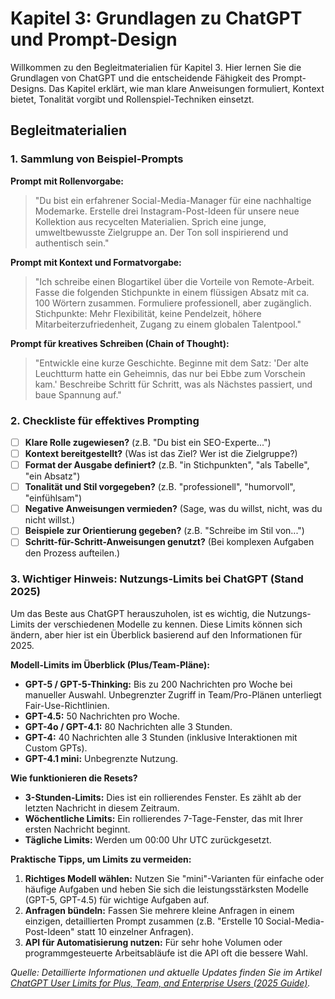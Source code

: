 # Kapitel 3: Grundlagen zu ChatGPT und Prompt-Design

Willkommen zu den Begleitmaterialien für Kapitel 3. Hier lernen Sie die Grundlagen von ChatGPT und die entscheidende Fähigkeit des Prompt-Designs. Das Kapitel erklärt, wie man klare Anweisungen formuliert, Kontext bietet, Tonalität vorgibt und Rollenspiel-Techniken einsetzt.

## Begleitmaterialien

### 1. Sammlung von Beispiel-Prompts

**Prompt mit Rollenvorgabe:**
> "Du bist ein erfahrener Social-Media-Manager für eine nachhaltige Modemarke. Erstelle drei Instagram-Post-Ideen für unsere neue Kollektion aus recycelten Materialien. Sprich eine junge, umweltbewusste Zielgruppe an. Der Ton soll inspirierend und authentisch sein."

**Prompt mit Kontext und Formatvorgabe:**
> "Ich schreibe einen Blogartikel über die Vorteile von Remote-Arbeit. Fasse die folgenden Stichpunkte in einem flüssigen Absatz mit ca. 100 Wörtern zusammen. Formuliere professionell, aber zugänglich. Stichpunkte: Mehr Flexibilität, keine Pendelzeit, höhere Mitarbeiterzufriedenheit, Zugang zu einem globalen Talentpool."

**Prompt für kreatives Schreiben (Chain of Thought):**
> "Entwickle eine kurze Geschichte. Beginne mit dem Satz: 'Der alte Leuchtturm hatte ein Geheimnis, das nur bei Ebbe zum Vorschein kam.' Beschreibe Schritt für Schritt, was als Nächstes passiert, und baue Spannung auf."

### 2. Checkliste für effektives Prompting

-   [ ] **Klare Rolle zugewiesen?** (z.B. "Du bist ein SEO-Experte...")
-   [ ] **Kontext bereitgestellt?** (Was ist das Ziel? Wer ist die Zielgruppe?)
-   [ ] **Format der Ausgabe definiert?** (z.B. "in Stichpunkten", "als Tabelle", "ein Absatz")
-   [ ] **Tonalität und Stil vorgegeben?** (z.B. "professionell", "humorvoll", "einfühlsam")
-   [ ] **Negative Anweisungen vermieden?** (Sage, was du willst, nicht, was du nicht willst.)
-   [ ] **Beispiele zur Orientierung gegeben?** (z.B. "Schreibe im Stil von...")
-   [ ] **Schritt-für-Schritt-Anweisungen genutzt?** (Bei komplexen Aufgaben den Prozess aufteilen.)

### 3. Wichtiger Hinweis: Nutzungs-Limits bei ChatGPT (Stand 2025)

Um das Beste aus ChatGPT herauszuholen, ist es wichtig, die Nutzungs-Limits der verschiedenen Modelle zu kennen. Diese Limits können sich ändern, aber hier ist ein Überblick basierend auf den Informationen für 2025.

**Modell-Limits im Überblick (Plus/Team-Pläne):**

* **GPT-5 / GPT-5-Thinking:** Bis zu 200 Nachrichten pro Woche bei manueller Auswahl. Unbegrenzter Zugriff in Team/Pro-Plänen unterliegt Fair-Use-Richtlinien.
* **GPT-4.5:** 50 Nachrichten pro Woche.
* **GPT-4o / GPT-4.1:** 80 Nachrichten alle 3 Stunden.
* **GPT-4:** 40 Nachrichten alle 3 Stunden (inklusive Interaktionen mit Custom GPTs).
* **GPT-4.1 mini:** Unbegrenzte Nutzung.

**Wie funktionieren die Resets?**

* **3-Stunden-Limits:** Dies ist ein rollierendes Fenster. Es zählt ab der letzten Nachricht in diesem Zeitraum.
* **Wöchentliche Limits:** Ein rollierendes 7-Tage-Fenster, das mit Ihrer ersten Nachricht beginnt.
* **Tägliche Limits:** Werden um 00:00 Uhr UTC zurückgesetzt.

**Praktische Tipps, um Limits zu vermeiden:**

1.  **Richtiges Modell wählen:** Nutzen Sie "mini"-Varianten für einfache oder häufige Aufgaben und heben Sie sich die leistungsstärksten Modelle (GPT-5, GPT-4.5) für wichtige Aufgaben auf.
2.  **Anfragen bündeln:** Fassen Sie mehrere kleine Anfragen in einem einzigen, detaillierten Prompt zusammen (z.B. "Erstelle 10 Social-Media-Post-Ideen" statt 10 einzelner Anfragen).
3.  **API für Automatisierung nutzen:** Für sehr hohe Volumen oder programmgesteuerte Arbeitsabläufe ist die API oft die bessere Wahl.

*Quelle: Detaillierte Informationen und aktuelle Updates finden Sie im Artikel [ChatGPT User Limits for Plus, Team, and Enterprise Users (2025 Guide)](https://alexloth.com/chatgpt-user-limits-2025/).*
